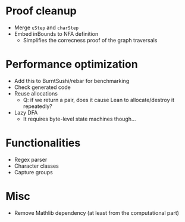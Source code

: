 # Proof cleanup

* Merge `εStep` and `charStep`
* Embed inBounds to NFA definition
  * Simplifies the correcness proof of the graph traversals

# Performance optimization

* Add this to BurntSushi/rebar for benchmarking
* Check generated code
* Reuse allocations
  * Q: if we return a pair, does it cause Lean to allocate/destroy it repeatedly?
* Lazy DFA
  * It requires byte-level state machines though...

# Functionalities

* Regex parser
* Character classes
* Capture groups

# Misc

* Remove Mathlib dependency (at least from the computational part)
